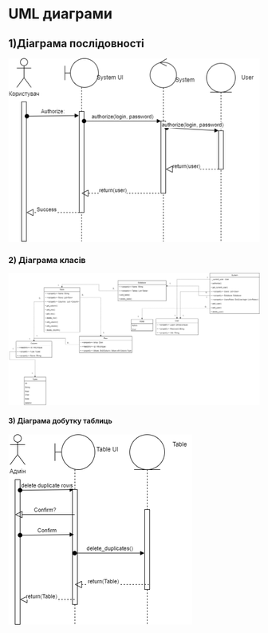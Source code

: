 # UML диаграми
## 1)Діаграма послідовності

![precedent_diagram](https://github.com/Koshman-Nikita/Lab_IT/blob/main/diagram_Authorize.drawio.png)

### 2) Діаграма класів

![precedent_diagram](https://github.com/Koshman-Nikita/Lab_IT/blob/main/diagram_DBMS.drawio.png)

#### 3) Діаграма добутку таблиць

![precedent_diagram](https://github.com/Koshman-Nikita/Lab_IT/blob/main/daigram_deletedub.drawio.png)
